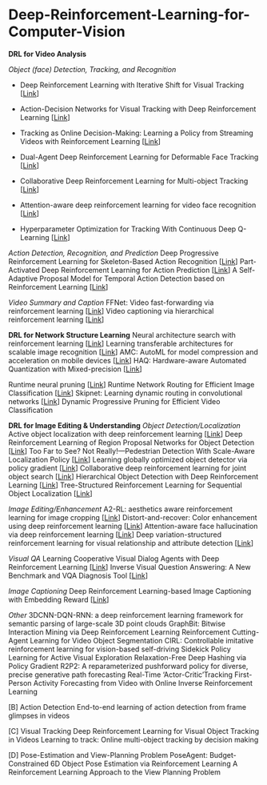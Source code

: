 # Deep-Reinforcement-Learning-for-Computer-Vision

__DRL for Video Analysis__

_Object (face) Detection, Tracking, and Recognition_

- Deep Reinforcement Learning with Iterative Shift for Visual Tracking [[Link](https://openaccess.thecvf.com/content_ECCV_2018/papers/Liangliang_Ren_Deep_Reinforcement_Learning_ECCV_2018_paper.pdf)]

- Action-Decision Networks for Visual Tracking with Deep Reinforcement Learning [[Link](https://openaccess.thecvf.com/content_cvpr_2017/papers/Yun_Action-Decision_Networks_for_CVPR_2017_paper.pdf)]

- Tracking as Online Decision-Making: Learning a Policy from Streaming Videos with Reinforcement Learning [[Link](https://arxiv.org/pdf/1707.04991.pdf)]

- Dual-Agent Deep Reinforcement Learning for Deformable Face Tracking [[Link](https://openaccess.thecvf.com/content_ECCV_2018/papers/Minghao_Guo_Dual-Agent_Deep_Reinforcement_ECCV_2018_paper.pdf)]

- Collaborative Deep Reinforcement Learning for Multi-object Tracking [[Link](https://arxiv.org/pdf/1702.05573.pdf)]

- Attention-aware deep reinforcement learning for video face recognition [[Link](https://openaccess.thecvf.com/content_ICCV_2017/papers/Rao_Attention-Aware_Deep_Reinforcement_ICCV_2017_paper.pdf)]

- Hyperparameter Optimization for Tracking With Continuous Deep Q-Learning [[Link](http://www.porikli.com/mysite/pdfs/porikli%202018%20-%20Hyperparameter%20optimization%20for%20tracking%20with%20continuous%20deep%20Q-learning.pdf)]


_Action Detection, Recognition, and Prediction_
Deep Progressive Reinforcement Learning for Skeleton-Based Action Recognition [[Link](https://openaccess.thecvf.com/content_cvpr_2018/papers/Tang_Deep_Progressive_Reinforcement_CVPR_2018_paper.pdf)]
Part-Activated Deep Reinforcement Learning for Action Prediction [[Link](https://www.ecva.net/papers/eccv_2018/papers_ECCV/papers/Lei_Chen_Part-Activated_Deep_Reinforcement_ECCV_2018_paper.pdf)]
A Self-Adaptive Proposal Model for Temporal Action Detection based on Reinforcement Learning [[Link](https://arxiv.org/pdf/1706.07251.pdf)]

_Video Summary and Caption_
FFNet: Video fast-forwarding via reinforcement learning [[Link](https://arxiv.org/pdf/1805.02792.pdf)]
Video captioning via hierarchical reinforcement learning [[Link](https://arxiv.org/pdf/1711.11135.pdf)]

__DRL for Network Structure Learning__
Neural architecture search with reinforcement learning [[Link](https://arxiv.org/pdf/1611.01578.pdf)]
Learning transferable architectures for scalable image recognition [[Link](https://arxiv.org/pdf/1707.07012.pdf)]
AMC: AutoML for model compression and acceleration on mobile devices [[Link](https://arxiv.org/pdf/1802.03494.pdf)]
HAQ: Hardware-aware Automated Quantization with Mixed-precision [[Link](https://arxiv.org/pdf/1811.08886.pdf)]

Runtime neural pruning [[Link](https://dl.acm.org/doi/pdf/10.5555/3294771.3294979)]
Runtime Network Routing for Efficient Image Classification [[Link](https://raoyongming.github.io/files/pami18.pdf)]
Skipnet: Learning dynamic routing in convolutional networks [[Link](https://arxiv.org/pdf/1711.09485.pdf)]
Dynamic Progressive Pruning for Efficient Video Classification

__DRL for Image Editing & Understanding__
_Object Detection/Localization_
Active object localization with deep reinforcement learning [[Link](https://arxiv.org/pdf/1511.06015.pdf)]
Deep Reinforcement Learning of Region Proposal Networks for Object Detection [[Link](https://openaccess.thecvf.com/content_cvpr_2018/CameraReady/1543.pdf)]
Too Far to See? Not Really!—Pedestrian Detection With Scale-Aware Localization Policy [[Link](https://arxiv.org/pdf/1709.00235.pdf)]
Learning globally optimized object detector via policy gradient [[Link](https://openaccess.thecvf.com/content_cvpr_2018/CameraReady/2657.pdf)]
Collaborative deep reinforcement learning for joint object search [[Link](https://openaccess.thecvf.com/content_cvpr_2017/papers/Kong_Collaborative_Deep_Reinforcement_CVPR_2017_paper.pdf)]
Hierarchical Object Detection with Deep Reinforcement Learning [[Link](https://arxiv.org/pdf/1611.03718.pdf)]
Tree-Structured Reinforcement Learning for Sequential Object Localization [[Link](https://arxiv.org/pdf/1703.02710.pdf)]

_Image Editing/Enhancement_
A2-RL: aesthetics aware reinforcement learning for image cropping [[Link](https://arxiv.org/pdf/1709.04595.pdf)]
Distort-and-recover: Color enhancement using deep reinforcement learning [[Link](https://arxiv.org/pdf/1804.04450.pdf)]
Attention-aware face hallucination via deep reinforcement learning [[Link](https://arxiv.org/pdf/1708.03132.pdf)]
Deep variation-structured reinforcement learning for visual relationship and attribute detection [[Link](https://arxiv.org/pdf/1703.03054.pdf)]

_Visual QA_
Learning Cooperative Visual Dialog Agents with Deep Reinforcement Learning [[Link](https://arxiv.org/pdf/1703.06585.pdf)]
Inverse Visual Question Answering: A New Benchmark and VQA Diagnosis Tool [[Link](https://arxiv.org/pdf/1803.06936.pdf)]

_Image Captioning_
Deep Reinforcement Learning-based Image Captioning with Embedding Reward [[Link](https://arxiv.org/pdf/1704.03899.pdf)]

_Other_
3DCNN-DQN-RNN: a deep reinforcement learning framework for semantic parsing of large-scale 3D point clouds
GraphBit: Bitwise Interaction Mining via Deep Reinforcement Learning
Reinforcement Cutting-Agent Learning for Video Object Segmentation
CIRL: Controllable imitative reinforcement learning for vision-based self-driving
Sidekick Policy Learning for Active Visual Exploration
Relaxation-Free Deep Hashing via Policy Gradient
R2P2: A reparameterized pushforward policy for diverse, precise generative path forecasting
Real-Time ‘Actor-Critic’Tracking
First-Person Activity Forecasting from Video with Online Inverse Reinforcement Learning


[B] Action Detection
End-to-end learning of action detection from frame glimpses in videos

[C] Visual Tracking
Deep Reinforcement Learning for Visual Object Tracking in Videos
Learning to track: Online multi-object tracking by decision making

[D] Pose-Estimation and View-Planning Problem
PoseAgent: Budget-Constrained 6D Object Pose Estimation via Reinforcement Learning
A Reinforcement Learning Approach to the View Planning Problem




